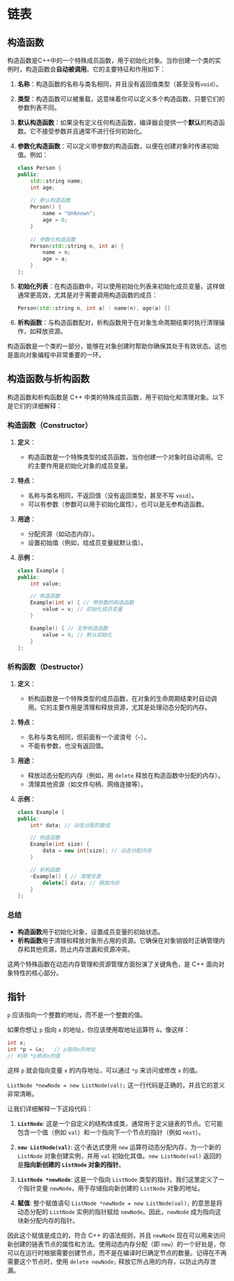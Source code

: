 
# 链表

## 构造函数

构造函数是C++中的一个特殊成员函数，用于初始化对象。当你创建一个类的实例时，构造函数会**自动被调用**。它的主要特征和作用如下：

1. **名称**：构造函数的名称与类名相同，并且没有返回值类型（甚至没有`void`）。

2. **类型**：构造函数可以被重载，这意味着你可以定义多个构造函数，只要它们的参数列表不同。

3. **默认构造函数**：如果没有定义任何构造函数，编译器会提供一个**默认**的构造函数。它不接受参数并且通常不进行任何初始化。

4. **参数化构造函数**：可以定义带参数的构造函数，以便在创建对象时传递初始值。例如：
    ```cpp
    class Person {
    public:
        std::string name;
        int age;
        
        // 默认构造函数
        Person() {
            name = "Unknown";
            age = 0;
        }
        
        // 参数化构造函数
        Person(std::string n, int a) {
            name = n;
            age = a;
        }
    };
    ```

5. **初始化列表**：在构造函数中，可以使用初始化列表来初始化成员变量，这样做通常更高效，尤其是对于需要调用构造函数的成员：
    ```cpp
    Person(std::string n, int a) : name(n), age(a) {}
    ```

6. **析构函数**：与构造函数配对，析构函数用于在对象生命周期结束时执行清理操作，如释放资源。

构造函数是一个类的一部分，能够在对象创建时帮助你确保其处于有效状态。这也是面向对象编程中非常重要的一环。




## 构造函数与析构函数
构造函数和析构函数是 C++ 中类的特殊成员函数，用于初始化和清理对象。以下是它们的详细解释：

### 构造函数（Constructor）

1. **定义**：
   - 构造函数是一个特殊类型的成员函数，当你创建一个对象时自动调用。它的主要作用是初始化对象的成员变量。

2. **特点**：
   - 名称与类名相同，不返回值（没有返回类型，甚至不写 `void`）。
   - 可以有参数（参数可以用于初始化属性），也可以是无参构造函数。

3. **用途**：
   - 分配资源（如动态内存）。
   - 设置初始值（例如，给成员变量赋默认值）。

4. **示例**：
   ```cpp
   class Example {
   public:
       int value;

       // 构造函数
       Example(int v) { // 带参数的构造函数
           value = v; // 初始化成员变量
       }

       Example() { // 无参构造函数
           value = 0; // 默认初始化
       }
   };
   ```

### 析构函数（Destructor）

1. **定义**：
   - 析构函数是一个特殊类型的成员函数，在对象的生命周期结束时自动调用。它的主要作用是清理和释放资源，尤其是处理动态分配的内存。

2. **特点**：
   - 名称与类名相同，但前面有一个波浪号（`~`）。
   - 不能有参数，也没有返回值。

3. **用途**：
   - 释放动态分配的内存（例如，用 `delete` 释放在构造函数中分配的内存）。
   - 清理其他资源（如文件句柄、网络连接等）。

4. **示例**：
   ```cpp
   class Example {
   public:
       int* data; // 动态分配的数组

       // 构造函数
       Example(int size) {
           data = new int[size]; // 动态分配内存
       }

       // 析构函数
       ~Example() { // 清理资源
           delete[] data; // 释放内存
       }
   };
   ```

### 总结

- **构造函数**用于初始化对象，设置成员变量的初始状态。
- **析构函数**用于清理和释放对象所占用的资源。它确保在对象销毁时正确管理内存和其他资源，防止内存泄漏和资源冲突。

这两个特殊函数在动态内存管理和资源管理方面扮演了关键角色，是 C++ 面向对象特性的核心部分。





## 指针


 `p` 应该指向一个整数的地址，而不是一个整数的值。

如果你想让 `p` 指向 `x` 的地址，你应该使用取地址运算符 `&`，像这样：

```c
int x;
int *p = &x;   // p指向x的地址
// 利用 *p修改x的值
```

这样 `p` 就会指向变量 `x` 的内存地址，可以通过 `*p` 来访问或修改 `x` 的值。




`ListNode *newNode = new ListNode(val);` 这一行代码是正确的，并且它的意义非常清晰。

让我们详细解释一下这段代码：

1. **`ListNode`**: 这是一个自定义的结构体或类，通常用于定义链表的节点。它可能包含一个值（例如 `val`）和一个指向下一个节点的指针（例如 `next`）。

2. **`new ListNode(val)`**: 这个表达式使用 `new` 运算符动态分配内存，为一个新的 `ListNode` 对象创建实例，并用 `val` 初始化其值。`new ListNode(val)` 返回的是**指向新创建的 `ListNode` 对象的指针**。

3. **`ListNode *newNode`**: 这是一个指向 `ListNode` 类型的指针。我们这里定义了一个指针变量 `newNode`，用于存储指向新创建的 `ListNode` 对象的地址。

4. **赋值**: 整个赋值语句 `ListNode *newNode = new ListNode(val);` 的意思是将动态分配的 `ListNode` 实例的指针赋给 `newNode`。因此，`newNode` 成为指向这块新分配内存的指针。

因此这个赋值是成立的，符合 C++ 的语法规则，并且 `newNode` 现在可以用来访问新创建的链表节点的属性和方法。使用动态内存分配（即 `new`）的一个好处是，你可以在运行时根据需要创建节点，而不是在编译时已确定节点的数量。记得在不再需要这个节点时，使用 `delete newNode;` 释放它所占用的内存，以防止内存泄漏。

